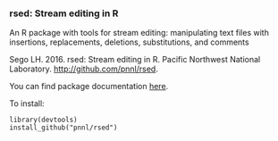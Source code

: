 ### rsed: Stream editing in R

An R package with tools for stream editing: manipulating text files with insertions, replacements, deletions, substitutions, and comments

Sego LH. 2016. rsed: Stream editing in R. Pacific Northwest National Laboratory. http://github.com/pnnl/rsed.

You can find package documentation [here](http://pnnl.github.io/rsed).  

To install:

    library(devtools)
    install_github("pnnl/rsed")

